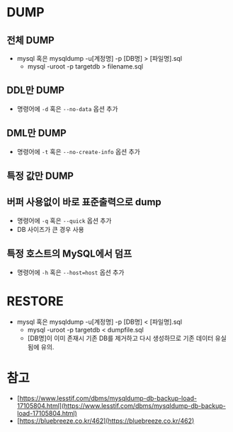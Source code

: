 # DUMP

## 전체 DUMP

- mysql 혹은 mysqldump -u[계정명] -p [DB명] > [파일명].sql
    - mysql -uroot -p targetdb > filename.sql

## DDL만 DUMP

- 명령어에 `-d` 혹은 `--no-data` 옵션 추가

## DML만 DUMP

- 명령어에 `-t` 혹은 `--no-create-info` 옵션 추가

## 특정 값만 DUMP

## 버퍼 사용없이 바로 표준출력으로 dump

- 명령어에 `-q` 혹은 `--quick` 옵션 추가
- DB 사이즈가 큰 경우 사용

## 특정 호스트의 MySQL에서 덤프

- 명령어에 `-h` 혹은 `--host=host` 옵션 추가

# RESTORE

- mysql 혹은 mysqldump -u[계정명] -p [DB명] < [파일명].sql
    - mysql -uroot -p targetdb < dumpfile.sql
    - [DB명]이 이미 존재시 기존 DB를 제거하고 다시 생성하므로 기존 데이터 유실됨에 유의.

# 참고

- [https://www.lesstif.com/dbms/mysqldump-db-backup-load-17105804.html](https://www.lesstif.com/dbms/mysqldump-db-backup-load-17105804.html)
- [https://bluebreeze.co.kr/462](https://bluebreeze.co.kr/462)